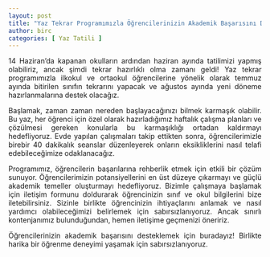 ```yaml
---
layout: post
title: "Yaz Tekrar Programımızla Öğrencilerinizin Akademik Başarısını Destekliyoruz!"
author: birc
categories: [ Yaz Tatili ]
---
```


<p style="text-align: justify">
14 Haziran’da kapanan okulların ardından haziran ayında tatilimizi yapmış olabiliriz, ancak şimdi tekrar hazırlıklı olma zamanı geldi! Yaz tekrar programımızla ilkokul ve ortaokul öğrencilerine yönelik olarak temmuz ayında bitirilen sınıfın tekrarını yapacak ve ağustos ayında yeni döneme hazırlanmalarına destek olacağız.
</p>

<p style="text-align: justify">
Başlamak, zaman zaman nereden başlayacağınızı bilmek karmaşık olabilir. Bu yaz, her öğrenci için özel olarak hazırladığımız haftalık çalışma planları ve çözülmesi gereken konularla bu karmaşıklığı ortadan kaldırmayı hedefliyoruz. Evde yapılan çalışmaları takip ettikten sonra, öğrencilerimizle birebir 40 dakikalık seanslar düzenleyerek onların eksikliklerini nasıl telafi edebileceğimize odaklanacağız.
</p>

<p style="text-align: justify">
Programımız, öğrencilerin başarılarına rehberlik etmek için etkili bir çözüm sunuyor. Öğrencilerimizin potansiyellerini en üst düzeye çıkarmayı ve güçlü akademik temeller oluşturmayı hedefliyoruz. Bizimle çalışmaya başlamak için iletişim formunu doldurarak öğrencinizin sınıf ve okul bilgilerini bize iletebilirsiniz. Sizinle birlikte öğrencinizin ihtiyaçlarını anlamak ve nasıl yardımcı olabileceğimizi belirlemek için sabırsızlanıyoruz. Ancak sınırlı kontenjanımız bulunduğundan, hemen iletişime geçmenizi öneririz.
</p>

<p style="text-align: justify">
Öğrencilerinizin akademik başarısını desteklemek için buradayız! Birlikte harika bir öğrenme deneyimi yaşamak için sabırsızlanıyoruz.
</p>